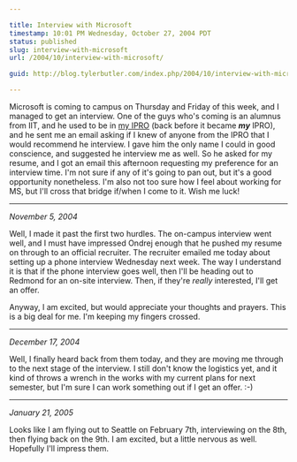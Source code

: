 ```yaml
---

title: Interview with Microsoft
timestamp: 10:01 PM Wednesday, October 27, 2004 PDT
status: published
slug: interview-with-microsoft
url: /2004/10/interview-with-microsoft/

guid: http://blog.tylerbutler.com/index.php/2004/10/interview-with-microsoft/

---
```


Microsoft is coming to campus on Thursday and Friday of this week, and I
managed to get an interview. One of the guys who's coming is an alumnus from
IIT, and he used to be in [my IPRO][1] (back before it became **_my_** IPRO),
and he sent me an email asking if I knew of anyone from the IPRO that I would
recommend he interview. I gave him the only name I could in good conscience,
and suggested he interview me as well. So he asked for my resume, and I got an
email this afternoon requesting my preference for an interview time. I'm not
sure if any of it's going to pan out, but it's a good opportunity nonetheless.
I'm also not too sure how I feel about working for MS, but I'll cross that
bridge if/when I come to it. Wish me luck!

* * *

_November 5, 2004_

Well, I made it past the first two hurdles. The on-campus interview went well,
and I must have impressed Ondrej enough that he pushed my resume on through to
an official recruiter. The recruiter emailed me today about setting up a phone
interview Wednesday next week. The way I understand it is that if the phone
interview goes well, then I'll be heading out to Redmond for an on-site
interview. Then, if they're _really_ interested, I'll get an offer.

  
Anyway, I am excited, but would appreciate your thoughts and prayers. This is
a big deal for me. I'm keeping my fingers crossed.

* * *

_December 17, 2004_

Well, I finally heard back from them today, and they are moving me through to
the next stage of the interview. I still don't know the logistics yet, and it
kind of throws a wrench in the works with my current plans for next semester,
but I'm sure I can work something out if I get an offer. :-)

* * *

_January 21, 2005_

Looks like I am flying out to Seattle on February 7th, interviewing on the
8th, then flying back on the 9th. I am excited, but a little nervous as well.
Hopefully I'll impress them.

   [1]: http://www.hawktour.net/

